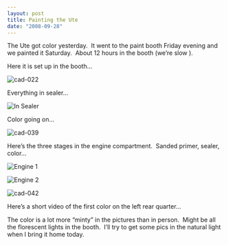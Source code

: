 ```yaml
---
layout: post
title: Painting the Ute
date: "2008-09-28"
---
```


The Ute got color yesterday.  It went to the paint booth Friday evening and we painted it Saturday.  About 12 hours in the booth (we’re slow <grin>).

Here it is set up in the booth…

![](/wp-content/uploads/2009/01/cad-022.jpg "cad-022")

Everything in sealer…

![](/images/pop/studeute/cad035.jpg "In Sealer")

Color going on…

![](/wp-content/uploads/2009/01/cad-039.jpg "cad-039")

Here’s the three stages in the engine compartment.  Sanded primer, sealer, color…

![](/images/pop/studeute/cad018.jpg "Engine 1")

![](/images/pop/studeute/cad032.jpg "Engine 2")

![](/wp-content/uploads/2009/01/cad-042.jpg "cad-042")

Here’s a short video of the first color on the left rear quarter…

The color is a lot more “minty” in the pictures than in person.  Might be all the florescent lights in the booth.  I’ll try to get some pics in the natural light when I bring it home today.
